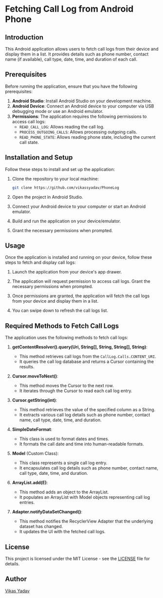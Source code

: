 # Fetching Call Log from Android Phone 

## Introduction

This Android application allows users to fetch call logs from their device and display them in a list. It provides details such as phone number, contact name (if available), call type, date, time, and duration of each call.

## Prerequisites

Before running the application, ensure that you have the following prerequisites:

1. **Android Studio**: Install Android Studio on your development machine.
2. **Android Device**: Connect an Android device to your computer via USB debugging mode or use an Android emulator.
3. **Permissions**: The application requires the following permissions to access call logs:
   - `READ_CALL_LOG`: Allows reading the call log.
   - `PROCESS_OUTGOING_CALLS`: Allows processing outgoing calls.
   - `READ_PHONE_STATE`: Allows reading phone state, including the current call state.

## Installation and Setup

Follow these steps to install and set up the application:

1. Clone the repository to your local machine:

    ```bash 
    git clone https://github.com/vikassyadav/PhoneLog
    ```

2. Open the project in Android Studio.

3. Connect your Android device to your computer or start an Android emulator.

4. Build and run the application on your device/emulator.

5. Grant the necessary permissions when prompted.

## Usage

Once the application is installed and running on your device, follow these steps to fetch and display call logs:

1. Launch the application from your device's app drawer.

2. The application will request permission to access call logs. Grant the necessary permissions when prompted.

3. Once permissions are granted, the application will fetch the call logs from your device and display them in a list.

4. You can swipe down to refresh the call logs list.

## Required Methods to Fetch Call Logs

The application uses the following methods to fetch call logs:

1. **getContentResolver().query(Uri, String[], String, String[], String)**:
   - This method retrieves call logs from the `CallLog.Calls.CONTENT_URI`.
   - It queries the call log database and returns a Cursor containing the results.

2. **Cursor.moveToNext()**:
   - This method moves the Cursor to the next row.
   - It iterates through the Cursor to read each call log entry.

3. **Cursor.getString(int)**:
   - This method retrieves the value of the specified column as a String.
   - It extracts various call log details such as phone number, contact name, call type, date, time, and duration.

4. **SimpleDateFormat**:
   - This class is used to format dates and times.
   - It formats the call date and time into human-readable formats.

5. **Model** (Custom Class):
   - This class represents a single call log entry.
   - It encapsulates call log details such as phone number, contact name, call type, date, time, and duration.

6. **ArrayList.add(E)**:
   - This method adds an object to the ArrayList.
   - It populates an ArrayList with Model objects representing call log entries.

7. **Adapter.notifyDataSetChanged()**:
   - This method notifies the RecyclerView Adapter that the underlying dataset has changed.
   - It updates the UI with the fetched call logs.

## License

This project is licensed under the MIT License - see the [LICENSE](LICENSE) file for details.

## Author

[Vikas Yadav ](https://github.com/vikassyadav)

